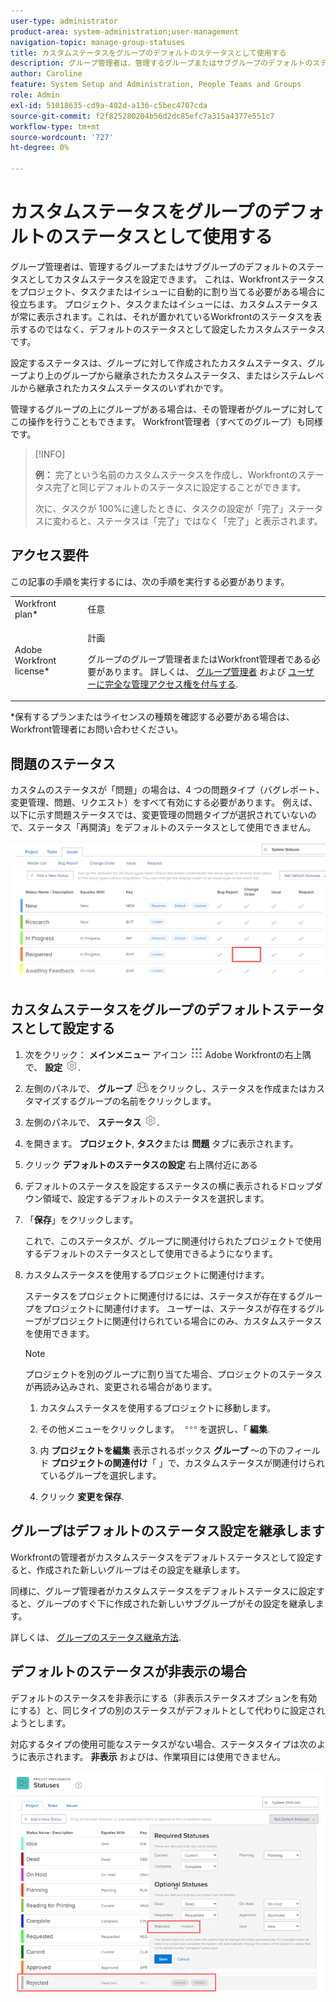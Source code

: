 ```yaml
---
user-type: administrator
product-area: system-administration;user-management
navigation-topic: manage-group-statuses
title: カスタムステータスをグループのデフォルトのステータスとして使用する
description: グループ管理者は、管理するグループまたはサブグループのデフォルトのステータスとしてカスタムステータスを設定できます。 これは、Workfrontステータスをプロジェクト、タスクまたはイシューに自動的に割り当てる必要がある場合に役立ちます。 プロジェクト、タスクまたはイシューには、カスタムステータスが常に表示されます。これは、それが置かれているWorkfrontのステータスを表示するのではなく、デフォルトのステータスとして設定したカスタムステータスです。
author: Caroline
feature: System Setup and Administration, People Teams and Groups
role: Admin
exl-id: 51018635-cd9a-402d-a136-c5bec4707cda
source-git-commit: f2f825280204b56d2dc85efc7a315a4377e551c7
workflow-type: tm+mt
source-wordcount: '727'
ht-degree: 0%

---
```


# カスタムステータスをグループのデフォルトのステータスとして使用する

グループ管理者は、管理するグループまたはサブグループのデフォルトのステータスとしてカスタムステータスを設定できます。 これは、Workfrontステータスをプロジェクト、タスクまたはイシューに自動的に割り当てる必要がある場合に役立ちます。 プロジェクト、タスクまたはイシューには、カスタムステータスが常に表示されます。これは、それが置かれているWorkfrontのステータスを表示するのではなく、デフォルトのステータスとして設定したカスタムステータスです。

設定するステータスは、グループに対して作成されたカスタムステータス、グループより上のグループから継承されたカスタムステータス、またはシステムレベルから継承されたカスタムステータスのいずれかです。

管理するグループの上にグループがある場合は、その管理者がグループに対してこの操作を行うこともできます。 Workfront管理者（すべてのグループ）も同様です。

>[!INFO]
>
>**例：** 完了という名前のカスタムステータスを作成し、Workfrontのステータス完了と同じデフォルトのステータスに設定することができます。
>
>次に、タスクが 100%に達したときに、タスクの設定が「完了」ステータスに変わると、ステータスは「完了」ではなく「完了」と表示されます。

## アクセス要件

この記事の手順を実行するには、次の手順を実行する必要があります。

<table style="table-layout:auto"> 
 <col> 
 <col> 
 <tbody> 
  <tr> 
   <td role="rowheader">Workfront plan*</td> 
   <td>任意</td> 
  </tr> 
  <tr> 
   <td role="rowheader">Adobe Workfront license*</td> 
   <td> <p>計画 </p> <p>グループのグループ管理者またはWorkfront管理者である必要があります。 詳しくは、 <a href="../../../administration-and-setup/manage-groups/group-roles/group-administrators.md" class="MCXref xref">グループ管理者</a> および <a href="../../../administration-and-setup/add-users/configure-and-grant-access/grant-a-user-full-administrative-access.md" class="MCXref xref">ユーザーに完全な管理アクセス権を付与する</a>.</p> </td> 
  </tr> 
 </tbody> 
</table>

&#42;保有するプランまたはライセンスの種類を確認する必要がある場合は、Workfront管理者にお問い合わせください。

## 問題のステータス

カスタムのステータスが「問題」の場合は、4 つの問題タイプ（バグレポート、変更管理、問題、リクエスト）をすべて有効にする必要があります。 例えば、以下に示す問題ステータスでは、変更管理の問題タイプが選択されていないので、ステータス「再開済」をデフォルトのステータスとして使用できません。

![](assets/all-4-issue-types-enabled.png)

## カスタムステータスをグループのデフォルトステータスとして設定する

1. 次をクリック： **メインメニュー** アイコン ![](assets/main-menu-icon.png) Adobe Workfrontの右上隅で、 **設定** ![](assets/gear-icon-settings.png).
1. 左側のパネルで、 **グループ** ![](assets/groups-icon.png)をクリックし、ステータスを作成またはカスタマイズするグループの名前をクリックします。
1. 左側のパネルで、 **ステータス** ![](assets/gear-icon-settings.png).
1. を開きます。 **プロジェクト**, **タスク**&#x200B;または **問題** タブに表示されます。
1. クリック **デフォルトのステータスの設定** 右上隅付近にある
1. デフォルトのステータスを設定するステータスの横に表示されるドロップダウン領域で、設定するデフォルトのステータスを選択します。
1. 「**保存**」をクリックします。

   これで、このステータスが、グループに関連付けられたプロジェクトで使用するデフォルトのステータスとして使用できるようになります。

1. カスタムステータスを使用するプロジェクトに関連付けます。

   ステータスをプロジェクトに関連付けるには、ステータスが存在するグループをプロジェクトに関連付けます。 ユーザーは、ステータスが存在するグループがプロジェクトに関連付けられている場合にのみ、カスタムステータスを使用できます。

   >[!NOTE]
   >
   >プロジェクトを別のグループに割り当てた場合、プロジェクトのステータスが再読み込みされ、変更される場合があります。

   1. カスタムステータスを使用するプロジェクトに移動します。
   1. その他メニューをクリックします。 ![](assets/more-icon.png)を選択し、「 **編集**.
   1. 内 **プロジェクトを編集** 表示されるボックス **グループ** ～の下のフィールド **プロジェクトの関連付け**「 」で、カスタムステータスが関連付けられているグループを選択します。

   1. クリック **変更を保存**.

## グループはデフォルトのステータス設定を継承します

Workfrontの管理者がカスタムステータスをデフォルトステータスとして設定すると、作成された新しいグループはその設定を継承します。

同様に、グループ管理者がカスタムステータスをデフォルトステータスに設定すると、グループのすぐ下に作成された新しいサブグループがその設定を継承します。

詳しくは、 [グループのステータス継承方法](../../../administration-and-setup/manage-groups/manage-group-statuses/how-groups-inherit-statuses.md).

## デフォルトのステータスが非表示の場合

デフォルトのステータスを非表示にする（非表示ステータスオプションを有効にする）と、同じタイプの別のステータスがデフォルトとして代わりに設定されようとします。

対応するタイプの使用可能なステータスがない場合、ステータスタイプは次のように表示されます。 **非表示** およびは、作業項目には使用できません。

![](assets/when-hide-default-status-no-equivalent.png)
